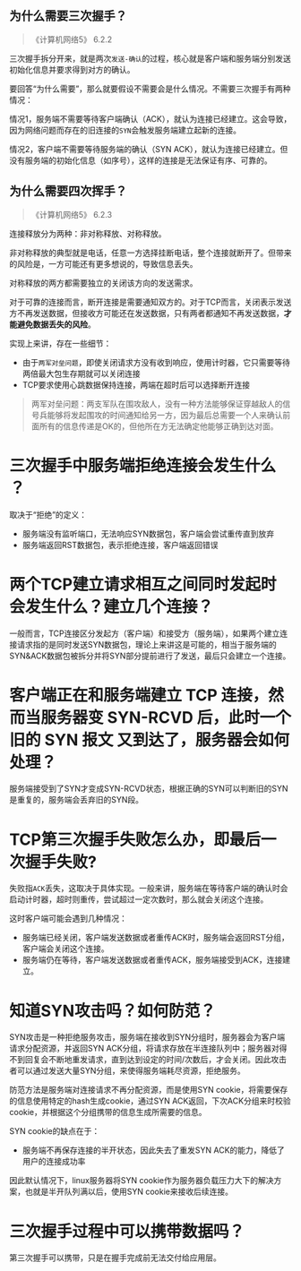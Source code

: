 ## 为什么需要三次握手？

>《计算机网络5》 6.2.2

三次握手拆分开来，就是两次`发送-确认`的过程，核心就是客户端和服务端分别发送初始化信息并要求得到对方的确认。

要回答“为什么需要”，那么就要假设不需要会是什么情况。不需要三次握手有两种情况：

情况1，服务端不需要等待客户端确认（ACK），就认为连接已经建立。这会导致，因为网络问题而存在的旧连接的`SYN`会触发服务端建立起新的连接。

情况2，客户端不需要等待服务端的确认（SYN ACK），就认为连接已经建立。但没有服务端的初始化信息（如序号），这样的连接是无法保证有序、可靠的。

## 为什么需要四次挥手？

>《计算机网络5》 6.2.3

连接释放分为两种：非对称释放、对称释放。

非对称释放的典型就是电话，任意一方选择挂断电话，整个连接就断开了。但带来的风险是，一方可能还有更多想说的，导致信息丢失。

对称释放的两方都需要独立的关闭该方向的发送需求。

对于可靠的连接而言，断开连接是需要通知双方的。对于TCP而言，关闭表示发送方不再发送数据，但接收方可能还在发送数据，只有两者都通知不再发送数据，**才能避免数据丢失的风险**。

实现上来讲，存在一些细节：

- 由于`两军对垒问题`，即使关闭请求方没有收到响应，使用计时器，它只需要等待两倍最大包生存期就可以关闭连接
- TCP要求使用心跳数据保持连接，两端在超时后可以选择断开连接

>两军对垒问题：两支军队在围攻敌人，没有一种方法能够保证穿越敌人的信号兵能够将发起围攻的时间通知给另一方，因为最后总需要一个人来确认前面所有的信息传递是OK的，但他所在方无法确定他能够正确到达对面。

# 三次握手中服务端拒绝连接会发生什么 ？

取决于“拒绝”的定义：

- 服务端没有监听端口，无法响应SYN数据包，客户端会尝试重传直到放弃
- 服务端返回RST数据包，表示拒绝连接，客户端返回错误

# 两个TCP建立请求相互之间同时发起时会发生什么？建立几个连接？

一般而言，TCP连接区分发起方（客户端）和接受方（服务端），如果两个建立连接请求指的是同时发送SYN数据包，理论上来讲这是可能的，相当于服务端的SYN&ACK数据包被拆分并将SYN部分提前进行了发送，最后只会建立一个连接。

# 客户端正在和服务端建立 TCP 连接，然而当服务器变 SYN-RCVD 后，此时一个旧的 SYN 报文 又到达了，服务器会如何处理？

服务端接受到了SYN才变成SYN-RCVD状态，根据正确的SYN可以判断旧的SYN是重复的，服务端会丢弃旧的SYN段。

# TCP第三次握手失败怎么办，即最后一次握手失败?

失败指`ACK`丢失，这取决于具体实现。一般来讲，服务端在等待客户端的确认时会启动计时器，超时则重传，尝试超过一定次数时，那么就会关闭这个连接。

这时客户端可能会遇到几种情况：

- 服务端已经关闭，客户端发送数据或者重传ACK时，服务端会返回RST分组，客户端会关闭这个连接。
- 服务端仍在等待，客户端发送数据或者重传ACK，服务端接受到ACK，连接建立。

# 知道SYN攻击吗？如何防范？

SYN攻击是一种拒绝服务攻击，服务端在接收到SYN分组时，服务器会为客户端请求分配资源，并返回SYN ACK分组，将请求存放在半连接队列中；服务器对得不到回复会不断地重发请求，直到达到设定的时间/次数后，才会关闭。因此攻击者可以通过发送大量SYN分组，来使得服务端耗尽资源，拒绝服务。

防范方法是服务端对连接请求不再分配资源，而是使用SYN cookie，将需要保存的信息使用特定的hash生成cookie，通过SYN ACK返回，下次ACK分组来时校验cookie，并根据这个分组携带的信息生成所需要的信息。

SYN cookie的缺点在于：

- 服务端不再保存连接的半开状态，因此失去了重发SYN ACK的能力，降低了用户的连接成功率

因此默认情况下，linux服务器将SYN cookie作为服务器负载压力大下的解决方案，也就是半开队列满以后，使用SYN cookie来接收后续连接。

# 三次握手过程中可以携带数据吗？

第三次握手可以携带，只是在握手完成前无法交付给应用层。
